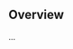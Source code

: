 <!-- Note: Please must use one of our issue templates to file an issue! 🛑 -->
<!-- 👉 https://github.com/kelsonpw/text-mod-class/issues/new/choose 👈 -->
<!-- **Issues that should have been filed with a template will be closed without action, and we will ask you to use a template.** -->

<!-- This blank issue template is only for issues that don't fit any of the templates. -->

## Overview

...
